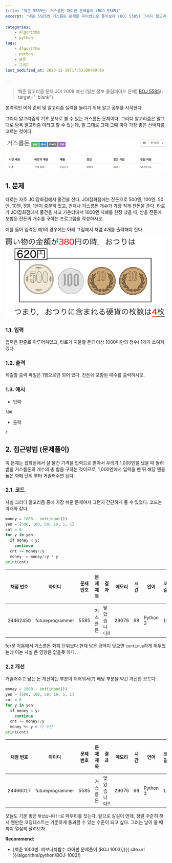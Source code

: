 ```yaml
---
title: "백준 5585번: 거스름돈 파이썬 문제풀이 (BOJ 5585)"
excerpt: "백준 5585번 거스름돈 문제를 파이썬으로 풀어보자 (BOJ 5585) 그리디 알고리즘 문제"

categories:
    - Algorithm
    - python
tags:
    - Algorithm
    - python
    - 분류
    - 그리디
last_modified_at: 2020-12-19T17:53:00+09:00

---
```

> 백준 알고리즘 문제
> JOI 2008 예선 (일본 정보 올림피아드 문제)
> [BOJ 5585](https://www.acmicpc.net/problem/5585){: target="_blank"}

본격적인 이직 준비 및 알고리즘 실력을 늘리기 위해 알고 공부를 시작한다.

그리디 알고리즘의 기초 문제로 볼 수 있는 거스름돈 문제이다. 그리디 알고리즘은 말그대로 탐욕 알고리즘 이라고 할 수 있는데, 말 그대로 그때 그때 마다 가장 좋은 선택지를 고르는 것이다.

![백준 5585](/assets/images/clipboard/BOJ_5585.png)  

## 1. 문제

타로는 자주 JOI잡화점에서 물건을 산다. JOI잡화점에는 잔돈으로 500엔, 100엔, 50엔, 10엔, 5엔, 1엔이 충분히 있고, 언제나 거스름돈 개수가 가장 적게 잔돈을 준다. 타로가 JOI잡화점에서 물건을 사고 카운터에서 1000엔 지폐를 한장 냈을 때, 받을 잔돈에 포함된 잔돈의 개수를 구하는 프로그램을 작성하시오.

예를 들어 입력된 예1의 경우에는 아래 그림에서 처럼 4개를 출력해야 한다.

![문제 예시](/assets/images/clipboard/5585-2.png)

### 1.1. 입력

입력은 한줄로 이루어져있고, 타로가 지불할 돈(1 이상 1000미만의 정수) 1개가 쓰여져있다.

### 1.2. 출력

제출할 출력 파일은 1행으로만 되어 있다. 잔돈에 포함된 매수를 출력하시오.

### 1.3. 예시

- 입력
```
380
```
- 출력
```
4
```

## 2. 접근방법 (문제풀이)

이 문제는 잡화점에서 살 물건 가격을 입력으로 받아서 우리가 1,000엔을 냈을 때 돌려 받을 거스름돈의 개수의 총 합을 구하는 것이므로, 1,000엔에서 입력을 뺀 뒤 해당 엔을 높은 화폐 단위 부터 거슬러주면 된다.

### 2.1. 코드
사실 그리디 알고리즘 중에 가장 쉬운 문제여서 그런지 간단하게 풀 수 있었다. 코드는 아래와 같다.

```python
money = 1000 - int(input())
yen = [500, 100, 50, 10, 5, 1]
cnt = 0
for y in yen:
  if money < y:
    continue
  cnt += money//y
  money -= money//y * y
print(cnt)

```

채점 번호 | 아이디 | 문제 번호 | 문제 제목 | 결과 | 메모리 | 시간 | 언어 | 코드 길이 | 제출한 시간
------|-----|-------|-------|----|-----|----|----|-------|-------
24462450 | futureprogrammer | 5585 | 거스름돈 | 맞았습니다!! | 29076 | 68 | Python 3 | 163 | 

for문 처음에서 거스름돈 화폐 단위보다 현재 남은 금액이 낮으면 `continue`하게 해두었는데 이는 사실 큰 영향은 없을듯 하다.

### 2.2 개선
거슬러주고 남는 돈 계산하는 부분이 더러워서(?) 해당 부분을 약간 개선한 코드다.
```python
money = 1000 - int(input())
yen = [500, 100, 50, 10, 5, 1]
cnt = 0
for y in yen:
  if money < y:
    continue
  cnt += money//y
  money %= y # 이 부분
print(cnt)

```

채점 번호 | 아이디 | 문제 번호 | 문제 제목 | 결과 | 메모리 | 시간 | 언어 | 코드 길이 | 제출한 시간
------|-----|-------|-------|----|-----|----|----|-------|-------
24466017 | futureprogrammer | 5585 | 거스름돈 | 맞았습니다!! | 29076 | 68 | Python 3 | 152 | 43분 전

오늘도 기분 좋은 `맞았습니다!!`로 마무리를 짓는다. 앞으로 갈길이 먼데, 정말 꾸준히 해서 웬만한 코딩테스트는 가뿐하게 통과할 수 있는 수준이 되고 싶다. 그러는 날이 올 때까지 열심히 달려보자.

**Recommend:**  
- [백준 1003번: 피보나치함수 파이썬 문제풀이 (BOJ 1003)]({{ site.url }}/algorithm/python/BOJ-1003/)
